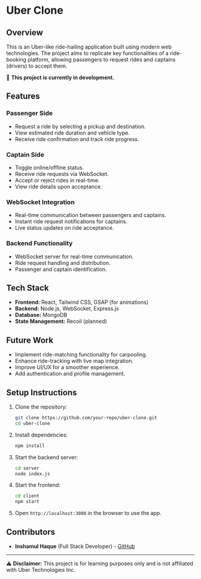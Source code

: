 # Uber Clone

## Overview
This is an Uber-like ride-hailing application built using modern web technologies. The project aims to replicate key functionalities of a ride-booking platform, allowing passengers to request rides and captains (drivers) to accept them.

🚀 **This project is currently in development.**

## Features
### Passenger Side
- Request a ride by selecting a pickup and destination.
- View estimated ride duration and vehicle type.
- Receive ride confirmation and track ride progress.

### Captain Side
- Toggle online/offline status.
- Receive ride requests via WebSocket.
- Accept or reject rides in real-time.
- View ride details upon acceptance.

### WebSocket Integration
- Real-time communication between passengers and captains.
- Instant ride request notifications for captains.
- Live status updates on ride acceptance.

### Backend Functionality
- WebSocket server for real-time communication.
- Ride request handling and distribution.
- Passenger and captain identification.

## Tech Stack
- **Frontend:** React, Tailwind CSS, GSAP (for animations)
- **Backend:** Node.js, WebSocket, Express.js
- **Database:** MongoDB
- **State Management:** Recoil (planned)

## Future Work
- Implement ride-matching functionality for carpooling.
- Enhance ride-tracking with live map integration.
- Improve UI/UX for a smoother experience.
- Add authentication and profile management.

## Setup Instructions
1. Clone the repository:
   ```sh
   git clone https://github.com/your-repo/uber-clone.git
   cd uber-clone
   ```
2. Install dependencies:
   ```sh
   npm install
   ```
3. Start the backend server:
   ```sh
   cd server
   node index.js
   ```
4. Start the frontend:
   ```sh
   cd client
   npm start
   ```
5. Open `http://localhost:3000` in the browser to use the app.

## Contributors
- **Inshamul Haque** (Full Stack Developer) - [GitHub](https://github.com/Inshamhaque)

---
⚠️ **Disclaimer:** This project is for learning purposes only and is not affiliated with Uber Technologies Inc.

